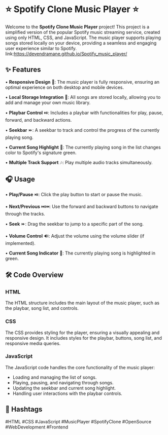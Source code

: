 # ⭐️ **Spotify Clone Music Player** ⭐️

Welcome to the **Spotify Clone Music Player** project! This project is a simplified version of the popular Spotify music streaming service, created using only HTML, CSS, and JavaScript. The music player supports playing songs stored locally on your device, providing a seamless and engaging user experience similar to Spotify.
link:https://devendramane.github.io/Spotify_music_player/

## ✨ **Features**

• **Responsive Design** 📱: The music player is fully responsive, ensuring an optimal experience on both desktop and mobile devices.

• **Local Storage Integration** 💾: All songs are stored locally, allowing you to add and manage your own music library.

• **Playbar Control** ⏯️: Includes a playbar with functionalities for play, pause, forward, and backward actions.

• **Seekbar** ⏩: A seekbar to track and control the progress of the currently playing song.

• **Current Song Highlight** 🎨: The currently playing song in the list changes color to Spotify's signature green.

• **Multiple Track Support** 🎶: Play multiple audio tracks simultaneously.

## 🎧 **Usage**

• **Play/Pause** ⏯️: Click the play button to start or pause the music.

• **Next/Previous** ⏭️⏮️: Use the forward and backward buttons to navigate through the tracks.

• **Seek** ⏩: Drag the seekbar to jump to a specific part of the song.

• **Volume Control** 🔊: Adjust the volume using the volume slider (if implemented).

• **Current Song Indicator** 🎨: The currently playing song is highlighted in green.

## 🛠️ **Code Overview**

### HTML

The HTML structure includes the main layout of the music player, such as the playbar, song list, and controls.

### CSS

The CSS provides styling for the player, ensuring a visually appealing and responsive design. It includes styles for the playbar, buttons, song list, and responsive media queries.

### JavaScript

The JavaScript code handles the core functionality of the music player:
- Loading and managing the list of songs.
- Playing, pausing, and navigating through songs.
- Updating the seekbar and current song highlight.
- Handling user interactions with the playbar controls.

## 📢 **Hashtags**
#HTML #CSS #JavaScript #MusicPlayer #SpotifyClone #OpenSource #WebDevelopment #Frontend
